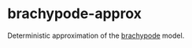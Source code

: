 # brachypode-approx

Deterministic approximation of the [brachypode](https://github.com/rscherrer/brachypode) model.